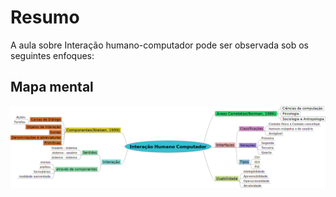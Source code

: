 # Resumo

A aula sobre Interação humano-computador pode ser observada sob os seguintes enfoques:

## Mapa mental

![Mapa mental da aula](../../../../../images/gestao_de_ti/ge3_1.png)
